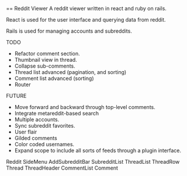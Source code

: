 == Reddit Viewer
A reddit viewer written in react and ruby on rails.

React is used for the user interface and querying data from reddit.

Rails is used for managing accounts and subreddits.

TODO
- Refactor comment section.
- Thumbnail view in thread.
- Collapse sub-comments.
- Thread list advanced (pagination, and sorting)
- Comment list advanced (sorting)
- Router

FUTURE
- Move forward and backward through top-level comments.
- Integrate metareddit-based search
- Multiple accounts.
- Sync subreddit favorites.
- User flair
- Gilded comments
- Color coded usernames.
- Expand scope to include all sorts of feeds through a plugin interface.

Reddit
	SideMenu
		AddSubredditBar
		SubredditList
	ThreadList
		ThreadRow
	Thread
		ThreadHeader
		CommentList
			Comment